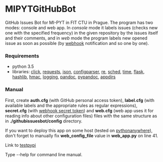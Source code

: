 # MIPYTGitHubBot
GitHub Issues Bot for MI-PYT in FIT CTU in Prague. The program has two modes: console and web app. In *console* mode it labels issues (checks new one with the specified frequency) in the given repository by the issues itself and their comments, and in *web* mode the program labels new opened issue as soon as possible (by [webhook](https://developer.github.com/webhooks/) notification and so one by one). 

### Requirements
* python 3.5
* libraries: [click](http://click.pocoo.org/6/), [requests](http://docs.python-requests.org/en/master/), [json](http://docs.python.org/3.5/library/json.html), [configparser](http://docs.python.org/3.5/library/configparser.html), [re](http://docs.python.org/3.5/library/re.html), [sched](http://docs.python.org/3.5/library/sched.html), [time](http://docs.python.org/3.5/library/time.html), [flask](http://flask.pocoo.org/), [hashlib](https://docs.python.org/3/library/hashlib.html), [hmac](https://docs.python.org/3/library/hmac.html), [logging](https://docs.python.org/3/library/logging.html), [pandoc](http://pandoc.org/), [pypandoc](https://pypi.python.org/pypi/pypandoc), [appdirs](https://pypi.python.org/pypi/appdirs)

### Manual
First, create **auth.cfg** (with GitHub personal access token), **label.cfg** (with available labels and the appropriate rules as regular expressions), **secret.cfg** (with [webhook secret token](https://developer.github.com/webhooks/securing/)) and **web.cfg** (web app uses it for reading info about other configuration files) files with the same structure as in **./githubissuesbot/config** directory.

If you want to deploy this app on some host (tested on [pythonanywhere](https://www.pythonanywhere.com/)), don't forget to manually fix **web_config_file** value in **web_app.py** on line 41.

Link to [testpypi](https://testpypi.python.org/pypi/githubissuesbot)

Type --help for command line manual.

